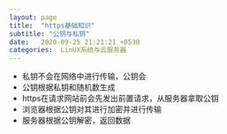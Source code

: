 ```yaml
---
layout: page
title:  "https基础知识"
subtitle: "公钥与私钥"
date:   2020-09-25 21:21:21 +0530
categories:  LinUX系统与云服务器
--- 
```


- 私钥不会在网络中进行传输，公钥会
- 公钥根据私钥和随机数生成
- https在请求网站前会先发出前置请求，从服务器拿取公钥
- 浏览器根据公钥对其进行加密并进行传输
- 服务器根据公钥解密，返回数据
